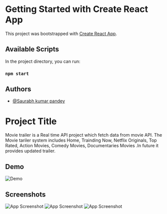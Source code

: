 # Getting Started with Create React App

This project was bootstrapped with [Create React App](https://github.com/facebook/create-react-app).

## Available Scripts

In the project directory, you can run:

### `npm start`

## Authors

- [@Saurabh kumar pandey](https://github.com/Aagd12/)


# Project Title


Movie trailer is a Real time API project which fetch data from movie API.
The Movie tariler system includes  Home,
Trainding Now,
Netflix Originals,
Top Rated,
Action Movies,
Comedy Movies,
Documentaries Movies
.In future it provides updated trailer.

## Demo

![Demo](https://i.postimg.cc/0y5fShy2/Screenshot-57.png)




## Screenshots
![App Screenshot](https://i.postimg.cc/bvt2SRkw/Screenshot-58.png)
![App Screenshot](https://i.postimg.cc/ZK5Bxmpg/Screenshot-59.png)
![App Screenshot](https://i.postimg.cc/DZhmJ37x/Screenshot-60.png)





